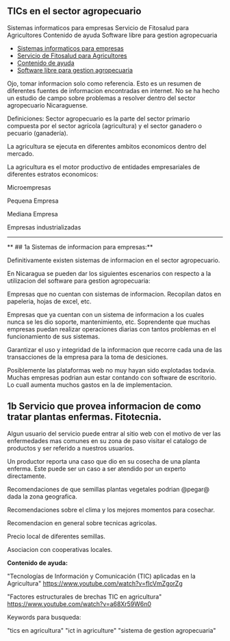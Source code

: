 TICs en el sector agropecuario
-------------

Sistemas informaticos para empresas
Servicio de Fitosalud para Agricultores
Contenido de ayuda
Software libre para gestion agropecuaria

<!-- toc -->
- [Sistemas informaticos para empresas](#1a)
- [Servicio de Fitosalud para Agricultores](#1b)
- [Contenido de ayuda](#1c)
- [Software libre para gestion agropecuaria](#1d)
<!-- tocstop -->

Ojo, tomar informacion solo como referencia. Esto es un resumen de diferentes fuentes de informacion encontradas en internet. No se ha hecho un estudio de campo sobre problemas a resolver dentro del sector agropecuario Nicaraguense. 

Definiciones:
Sector agropecuario es la parte del sector primario compuesta por el sector agrícola (agricultura) y el sector ganadero o pecuario (ganadería).


La agricultura se ejecuta en diferentes ambitos economicos dentro del mercado.

La agricultura es el motor productivo de entidades empresariales de diferentes estratos economicos:

Microempresas

Pequena Empresa

Mediana Empresa

Empresas industrializadas

----------

** ## 1a Sistemas de informacion para empresas:**

Definitivamente existen sistemas de informacion en el sector agropecuario.

En Nicaragua se pueden dar los siguientes escenarios con respecto a la utilizacion del software para gestion agropecuaria:

Empresas que no cuentan con sistemas de informacion. Recopilan datos en papeleria, hojas de excel, etc. 

Empresas que ya cuentan con un sistema de informacion a los cuales nunca se les dio soporte, mantenimiento, etc. Soprendente que muchas empresas puedan realizar operaciones diarias con tantos problemas en el funcionamiento de sus sistemas. 

Garantizar el uso y integridad de la informacion que recorre cada una de las transacciones de la empresa para la toma de desiciones. 

Posiblemente las plataformas web no muy hayan sido explotadas todavia. Muchas empresas podrian aun estar contando con software de escritorio. Lo cuall aumenta muchos gastos en la de implementacion.

## 1b **Servicio que provea  informacion de como tratar plantas enfermas. Fitotecnia.**

Algun usuario del servicio puede entrar al sitio web con el motivo de  ver las enfermedades mas comunes en su zona de paso visitar el catalogo de productos y ser referido a nuestros usuarios.

Un productor reporta una caso que dio en su cosecha de una planta  enferma. Este puede ser un caso a ser atendido por un experto  directamente.

Recomendaciones de que semillas plantas vegetales podrian @pegar@ dada la zona geografica.

Recomendaciones sobre el clima y los mejores momentos para cosechar.

Recomendacion en general sobre tecnicas agricolas.

Precio local de diferentes semillas.

Asociacion con cooperativas locales.

**Contenido de ayuda:**

"Tecnologías de Información y Comunicación (TIC) aplicadas en la Agricultura"
https://www.youtube.com/watch?v=fIcVmZgorZg 

"Factores estructurales de brechas TIC en agricultura"
https://www.youtube.com/watch?v=a68Xr59W6n0

Keywords para busqueda:

"tics en agricultura"
"ict in agriculture"
"sistema de gestion agropecuaria"

